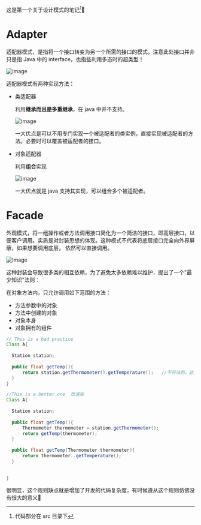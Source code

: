 这是第一个关于设计模式的笔记[^1]:snail:

# Adapter
适配器模式，是指将一个接口转变为另一个所需的接口的模式。注意此处接口并非只是指 Java 中的 interface，也指些利用多态时的超类型！

![image](https://user-images.githubusercontent.com/59677595/173985149-86d0c61e-d8a7-4eea-ab1f-eb7e177e5a36.png)


适配器模式有两种实现方法：
- 类适配器
  
  利用**继承而且是多重继承**，在 java 中并不支持。
  
  ![image](https://user-images.githubusercontent.com/59677595/173987002-48732ba6-6752-4341-95cc-5f07d69761f3.png)

  一大优点是可以不用专门实现一个被适配者的类实例，直接实现被适配者的方法。必要时可以覆盖被适配者的接口。

- 对象适配器

  利用**组合**实现
  
  ![image](https://user-images.githubusercontent.com/59677595/173986673-0af37136-e814-4b63-a712-585a11b77799.png)
  
  一大优点就是 java 支持其实现，可以组合多个被适配者。
  


# Facade
外观模式，将一组操作或者方法调用接口简化为一个简洁的接口，即高层接口，以便客户调用。实质是对封装思想的体现。这种模式不代表将底层接口完全向外界屏蔽，如果想要调用底层，
依然可以直接调用。

![image](https://user-images.githubusercontent.com/59677595/173988621-cacf8aa0-2f10-4124-877f-d30b973867ef.png)

这种封装会导致很多类的相互依赖，为了避免太多依赖难以维护，提出了一个"最少知识"法则：

在对象方法内，只允许调用如下范围的方法：
- 方法参数中的对象
- 方法中创建的对象
- 对象本身
- 对象拥有的组件

```java
// This is a bad practice
Class A{
  
  Station station;
  
  public float getTemp(){
      return station.getThermometer().getTemperature();   //不符法则，这里调用了规定范围以外的方法 getTemperature()
  } 
}

//This is a better one  改进后
Class A{
  
  Station station;
  
  public float getTemp(){
      Thermometer thermometer = station.getThermometer();
      return getTemp(thermometer);
  }
  
  public float getTemp(Thermometer thermometer){
      return thermometer..getTemperature();
  }
  
  
}

```

很明显，这个规则缺点就是增加了开发的代码复杂度，有时候遵从这个规则仿佛没有很大的意义:thinking:
[^1]: 代码部分在 src 目录下
